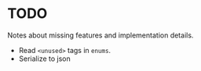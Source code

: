 
# TODO

Notes about missing features and implementation details.

* Read `<unused>` tags in `enums`.
* Serialize to json
